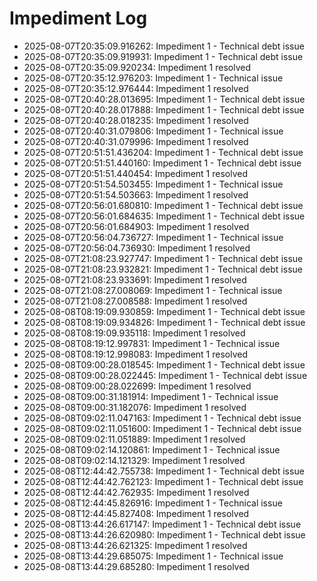 # Impediment Log

- 2025-08-07T20:35:09.916262: Impediment 1 - Technical debt issue
- 2025-08-07T20:35:09.919931: Impediment 1 - Technical debt issue
- 2025-08-07T20:35:09.920234: Impediment 1 resolved
- 2025-08-07T20:35:12.976203: Impediment 1 - Technical issue
- 2025-08-07T20:35:12.976444: Impediment 1 resolved
- 2025-08-07T20:40:28.013695: Impediment 1 - Technical debt issue
- 2025-08-07T20:40:28.017888: Impediment 1 - Technical debt issue
- 2025-08-07T20:40:28.018235: Impediment 1 resolved
- 2025-08-07T20:40:31.079806: Impediment 1 - Technical issue
- 2025-08-07T20:40:31.079996: Impediment 1 resolved
- 2025-08-07T20:51:51.436204: Impediment 1 - Technical debt issue
- 2025-08-07T20:51:51.440160: Impediment 1 - Technical debt issue
- 2025-08-07T20:51:51.440454: Impediment 1 resolved
- 2025-08-07T20:51:54.503455: Impediment 1 - Technical issue
- 2025-08-07T20:51:54.503663: Impediment 1 resolved
- 2025-08-07T20:56:01.680810: Impediment 1 - Technical debt issue
- 2025-08-07T20:56:01.684635: Impediment 1 - Technical debt issue
- 2025-08-07T20:56:01.684903: Impediment 1 resolved
- 2025-08-07T20:56:04.736727: Impediment 1 - Technical issue
- 2025-08-07T20:56:04.736930: Impediment 1 resolved
- 2025-08-07T21:08:23.927747: Impediment 1 - Technical debt issue
- 2025-08-07T21:08:23.932821: Impediment 1 - Technical debt issue
- 2025-08-07T21:08:23.933691: Impediment 1 resolved
- 2025-08-07T21:08:27.008069: Impediment 1 - Technical issue
- 2025-08-07T21:08:27.008588: Impediment 1 resolved
- 2025-08-08T08:19:09.930859: Impediment 1 - Technical debt issue
- 2025-08-08T08:19:09.934826: Impediment 1 - Technical debt issue
- 2025-08-08T08:19:09.935118: Impediment 1 resolved
- 2025-08-08T08:19:12.997831: Impediment 1 - Technical issue
- 2025-08-08T08:19:12.998083: Impediment 1 resolved
- 2025-08-08T09:00:28.018545: Impediment 1 - Technical debt issue
- 2025-08-08T09:00:28.022445: Impediment 1 - Technical debt issue
- 2025-08-08T09:00:28.022699: Impediment 1 resolved
- 2025-08-08T09:00:31.181914: Impediment 1 - Technical issue
- 2025-08-08T09:00:31.182076: Impediment 1 resolved
- 2025-08-08T09:02:11.047163: Impediment 1 - Technical debt issue
- 2025-08-08T09:02:11.051600: Impediment 1 - Technical debt issue
- 2025-08-08T09:02:11.051889: Impediment 1 resolved
- 2025-08-08T09:02:14.120861: Impediment 1 - Technical issue
- 2025-08-08T09:02:14.121329: Impediment 1 resolved
- 2025-08-08T12:44:42.755738: Impediment 1 - Technical debt issue
- 2025-08-08T12:44:42.762123: Impediment 1 - Technical debt issue
- 2025-08-08T12:44:42.762935: Impediment 1 resolved
- 2025-08-08T12:44:45.826916: Impediment 1 - Technical issue
- 2025-08-08T12:44:45.827408: Impediment 1 resolved
- 2025-08-08T13:44:26.617147: Impediment 1 - Technical debt issue
- 2025-08-08T13:44:26.620980: Impediment 1 - Technical debt issue
- 2025-08-08T13:44:26.621325: Impediment 1 resolved
- 2025-08-08T13:44:29.685075: Impediment 1 - Technical issue
- 2025-08-08T13:44:29.685280: Impediment 1 resolved

